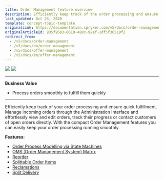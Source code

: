 ```yaml
---
title: Order Management feature overview
description: Efficiently keep track of the order processing and ensure quick fulfillment. With the Order Management, you can keep your order processing running smoothly.
last_updated: Oct 26, 2020
template: concept-topic-template
originalLink: https://documentation.spryker.com/v5/docs/order-management
originalArticleId: 935f9583-8619-488c-92af-1df5f36519f2
redirect_from:
  - /v5/docs/order-management
  - /v5/docs/en/order-management
  - /v5/docs/offer-management
  - /v5/docs/en/offer-management
---
```


<div class='feature-text'>
    <div class='feature-images'>
    <img class="light-mode" src="https://spryker.s3.eu-central-1.amazonaws.com/docs/Document+360/Capabilities+icons/light/Order+Management.svg"/>
    <img class="dark-mode" src="https://spryker.s3.eu-central-1.amazonaws.com/docs/Document+360/Capabilities+icons/dark/Order+Management.svg"/>
    </div>
    <div class="feature-text-wrap">

***
**Business Value**
* Process orders smoothly to fulfill them quickly
***

Efficiently keep track of your order processing and ensure quick fulfillment. Manage incoming orders through the Administration Interface and effortlessly view and edit orders, track their progress or contact customers of open orders directly. With the compact Order Management features you can easily keep your order processing running smoothly.
</div>
</div>

**Features:**

- [Order Process Modelling via State Machines](https://docs.spryker.com/docs/scos/dev/back-end-development/data-manipulation/datapayload-conversion/state-machine/order-process-modelling-via-state-machines.html)
- [OMS \(Order Management System\) Matrix](/docs/scos/user/features/{{page.version}}/order-management-feature-overview/oms-order-management-system-matrix.html)
- [Reorder](/docs/scos/user/features/{{page.version}}/reorder-feature-overview.html)
- [Splittable Order Items](/docs/scos/user/features/{{page.version}}/order-management-feature-overview/splittable-order-items-overview.html)
- [Reclamations](/docs/scos/user/features/{{page.version}}/reclamations-feature-overview.html)
- [Split Delivery](/docs/scos/user/features/{{page.version}}/order-management-feature-overview/split-delivery-overview.html)